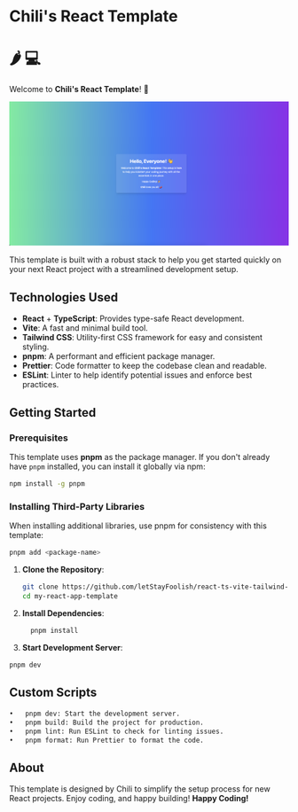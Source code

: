 # Chili's React Template

# 🌶️ 💻

Welcome to **Chili's React Template**! 🎉

![Screenshot of Home Page](./src/assets/screenshot.png)


This template is built with a robust stack to help you get started quickly on your next React project with a streamlined development setup.



## Technologies Used

- **React** + **TypeScript**: Provides type-safe React development.
- **Vite**: A fast and minimal build tool.
- **Tailwind CSS**: Utility-first CSS framework for easy and consistent styling.
- **pnpm**: A performant and efficient package manager.
- **Prettier**: Code formatter to keep the codebase clean and readable.
- **ESLint**: Linter to help identify potential issues and enforce best practices.

## Getting Started

### Prerequisites

This template uses **pnpm** as the package manager. If you don't already have `pnpm` installed, you can install it globally via npm:
   ```bash
   npm install -g pnpm
   ```

### Installing Third-Party Libraries

When installing additional libraries, use pnpm for consistency with this template:
```bash
pnpm add <package-name>
```

1. **Clone the Repository**:
   ```bash
   git clone https://github.com/letStayFoolish/react-ts-vite-tailwind-pnpm-template.git
   cd my-react-app-template
   ```
   
2. **Install Dependencies**:

   ```bash
     pnpm install 
     ```
3.  **Start Development Server**:
   ```bash
   pnpm dev
   ```

## Custom Scripts

	•	pnpm dev: Start the development server.
	•	pnpm build: Build the project for production.
	•	pnpm lint: Run ESLint to check for linting issues.
	•	pnpm format: Run Prettier to format the code.

## About
This template is designed by Chili to simplify the setup process for new React projects. Enjoy coding, and happy building!
<strong>Happy Coding!<strong>
